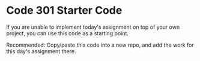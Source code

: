 # Code 301 Starter Code

If you are unable to implement today's assignment on top of your own project, you can use this code as a starting point.

Recommended: Copy/paste this code into a new repo, and add the work for this day's assignment there. 
